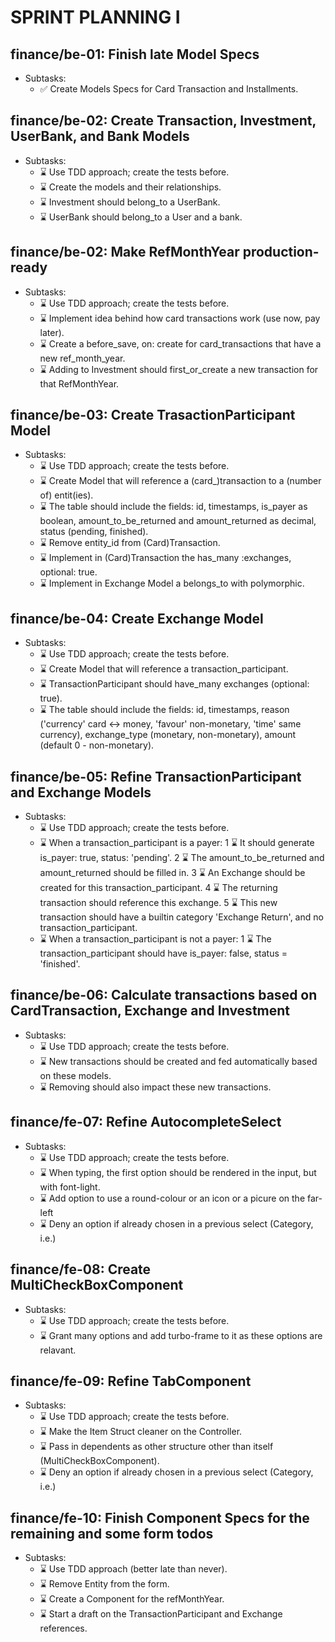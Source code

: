 # SPRINT PLANNING I

## finance/be-01: Finish late Model Specs

- Subtasks:
  - ✅ Create Models Specs for Card Transaction and Installments.

## finance/be-02: Create Transaction, Investment, UserBank, and Bank Models

- Subtasks:
  - ⌛ Use TDD approach; create the tests before.
  - ⌛ Create the models and their relationships.
  - ⌛ Investment should belong_to a UserBank.
  - ⌛ UserBank should belong_to a User and a bank.

## finance/be-02: Make RefMonthYear production-ready

- Subtasks:
  - ⌛ Use TDD approach; create the tests before.
  - ⌛ Implement idea behind how card transactions work (use now, pay later).
  - ⌛ Create a before_save, on: create for card_transactions that have a new ref_month_year.
  - ⌛ Adding to Investment should first_or_create a new transaction for that RefMonthYear.

## finance/be-03: Create TrasactionParticipant Model

- Subtasks:
  - ⌛ Use TDD approach; create the tests before.
  - ⌛ Create Model that will reference a (card_)transaction to a (number of) entit(ies).
  - ⌛ The table should include the fields: id, timestamps, is_payer as boolean,
       amount_to_be_returned and amount_returned as decimal, status (pending, finished).
  - ⌛ Remove entity_id from (Card)Transaction.
  - ⌛ Implement in (Card)Transaction the has_many :exchanges, optional: true.
  - ⌛ Implement in Exchange Model a belongs_to with polymorphic.

## finance/be-04: Create Exchange Model

- Subtasks:
  - ⌛ Use TDD approach; create the tests before.
  - ⌛ Create Model that will reference a transaction_participant.
  - ⌛ TransactionParticipant should have_many exchanges (optional: true).
  - ⌛ The table should include the fields: id, timestamps,
       reason ('currency' card <-> money, 'favour' non-monetary, 'time' same currency),
       exchange_type (monetary, non-monetary), amount (default 0 - non-monetary).

## finance/be-05: Refine TransactionParticipant and Exchange Models

- Subtasks:
  - ⌛ Use TDD approach; create the tests before.
  - ⌛ When a transaction_participant is a payer:
     1 ⌛ It should generate is_payer: true, status: 'pending'.
     2 ⌛ The amount_to_be_returned and amount_returned should be filled in.
     3 ⌛ An Exchange should be created for this transaction_participant.
     4 ⌛ The returning transaction should reference this exchange.
     5 ⌛ This new transaction should have a builtin category 'Exchange Return',
          and no transaction_participant.
  - ⌛ When a transaction_participant is not a payer:
     1 ⌛ The transaction_participant should have is_payer: false, status = 'finished'.

## finance/be-06: Calculate transactions based on CardTransaction, Exchange and Investment

- Subtasks:
  - ⌛ Use TDD approach; create the tests before.
  - ⌛ New transactions should be created and fed automatically based on these models.
  - ⌛ Removing should also impact these new transactions.

## finance/fe-07: Refine AutocompleteSelect

- Subtasks:
  - ⌛ Use TDD approach; create the tests before.
  - ⌛ When typing, the first option should be rendered in the input, but with font-light.
  - ⌛ Add option to use a round-colour or an icon or a picure on the far-left
  - ⌛ Deny an option if already chosen in a previous select (Category, i.e.)

## finance/fe-08: Create MultiCheckBoxComponent

- Subtasks:
  - ⌛ Use TDD approach; create the tests before.
  - ⌛ Grant many options and add turbo-frame to it as these options are relavant.

## finance/fe-09: Refine TabComponent

- Subtasks:
  - ⌛ Use TDD approach; create the tests before.
  - ⌛ Make the Item Struct cleaner on the Controller.
  - ⌛ Pass in dependents as other structure other than itself (MultiCheckBoxComponent).
  - ⌛ Deny an option if already chosen in a previous select (Category, i.e.)

## finance/fe-10: Finish Component Specs for the remaining and some form todos

- Subtasks:
  - ⌛ Use TDD approach (better late than never).
  - ⌛ Remove Entity from the form.
  - ⌛ Create a Component for the refMonthYear.
  - ⌛ Start a draft on the TransactionParticipant and Exchange references.
